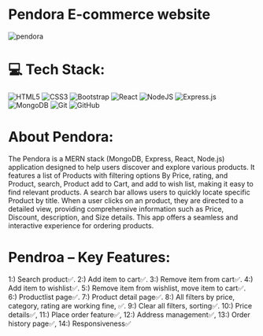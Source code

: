 # Pendora E-commerce website
![pendora](https://github.com/user-attachments/assets/0c04885f-e37c-4b2a-9fa5-ae5253e619bf)



# 💻 Tech Stack:
![HTML5](https://img.shields.io/badge/html5-%23E34F26.svg?style=for-the-badge&logo=html5&logoColor=white)
![CSS3](https://img.shields.io/badge/css3-%231572B6.svg?style=for-the-badge&logo=css3&logoColor=white) 
![Bootstrap](https://img.shields.io/badge/bootstrap-%238511FA.svg?style=for-the-badge&logo=bootstrap&logoColor=white)
![React](https://img.shields.io/badge/react-%2320232a.svg?style=for-the-badge&logo=react&logoColor=%2361DAFB)
![NodeJS](https://img.shields.io/badge/node.js-6DA55F?style=for-the-badge&logo=node.js&logoColor=white)
![Express.js](https://img.shields.io/badge/express.js-%23404d59.svg?style=for-the-badge&logo=express&logoColor=%2361DAFB)
![MongoDB](https://img.shields.io/badge/MongoDB-%234ea94b.svg?style=for-the-badge&logo=mongodb&logoColor=white)
![Git](https://img.shields.io/badge/git-%23F05033.svg?style=for-the-badge&logo=git&logoColor=white) 
![GitHub](https://img.shields.io/badge/github-%23121011.svg?style=for-the-badge&logo=github&logoColor=white)



# About Pendora:
The Pendora is a MERN stack (MongoDB, Express, React, Node.js) application designed to help users discover and explore various products. It features a list of Products with filtering options By Price, rating, and Product, search, Product add to Cart, and add to wish list, making it easy to find relevant products. A search bar allows users to quickly locate specific Product by title. When a user clicks on an product, they are directed to a detailed view, providing comprehensive information such as Price, Discount, description, and Size details. This app offers a seamless and interactive experience for ordering  products.

# Pendroa – Key Features:
1:) Search product✅.
2:) Add item to cart✅.
3:) Remove item from cart✅.
4:) Add item to wishlist✅.
5:) Remove item from wishlist, move item to cart✅.
6:) Productlist page✅.
7:) Product detail page✅.
8:) All filters by price, category, rating are working fine, ✅.
9:) Clear all filters, sorting✅.
10:) Price details✅,
11:) Place order feature✅,
12:) Address management✅,
13:) Order history page✅,
14:) Responsiveness✅
